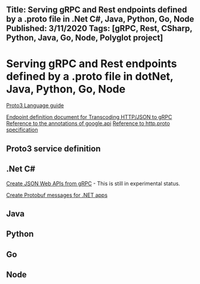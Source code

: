 Title: Serving gRPC and Rest endpoints defined by a .proto file in .Net C#, Java, Python, Go, Node
Published: 3/11/2020
Tags: [gRPC, Rest, CSharp, Python, Java, Go, Node, Polyglot project] 
---

# Serving gRPC and Rest endpoints defined by a .proto file in dotNet, Java, Python, Go, Node

[Proto3 Language guide](https://developers.google.com/protocol-buffers/docs/proto3)

[Endpoint definition document for Transcoding HTTP/JSON to gRPC ](https://cloud.google.com/endpoints/docs/grpc/transcoding)
[Reference to the annotations of google.api](https://github.com/googleapis/googleapis/blob/9a10f6ec3d9193ae8b2971c3d2336320c5c188ff/google/api/annotations.proto)
[Reference to http.proto specification ](https://github.com/googleapis/googleapis/blob/ca1372c6d7bcb199638ebfdb40d2b2660bab7b88/google/api/http.proto)

## Proto3 service definition


## .Net C#

[Create JSON Web APIs from gRPC](https://docs.microsoft.com/en-us/aspnet/core/grpc/httpapi?view=aspnetcore-3.1) - This is still in experimental status. 

[Create Protobuf messages for .NET apps](https://docs.microsoft.com/en-us/aspnet/core/grpc/protobuf?view=aspnetcore-3.1)

## Java

## Python

## Go 

## Node

